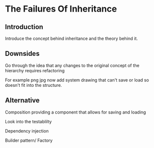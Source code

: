# The Failures Of Inheritance

## Introduction

Introduce the concept behind inheritance and the theory behind it.

## Downsides

Go through the idea that any changes to the original concept of the hierarchy requires refactoring

For example png jpg now add system drawing that can't save or load so doesn't fit into the structure.

## Alternative

Composition providing a component that allows for saving and loading

Look into the testablilty

Dependency injection

Builder pattern/ Factory
